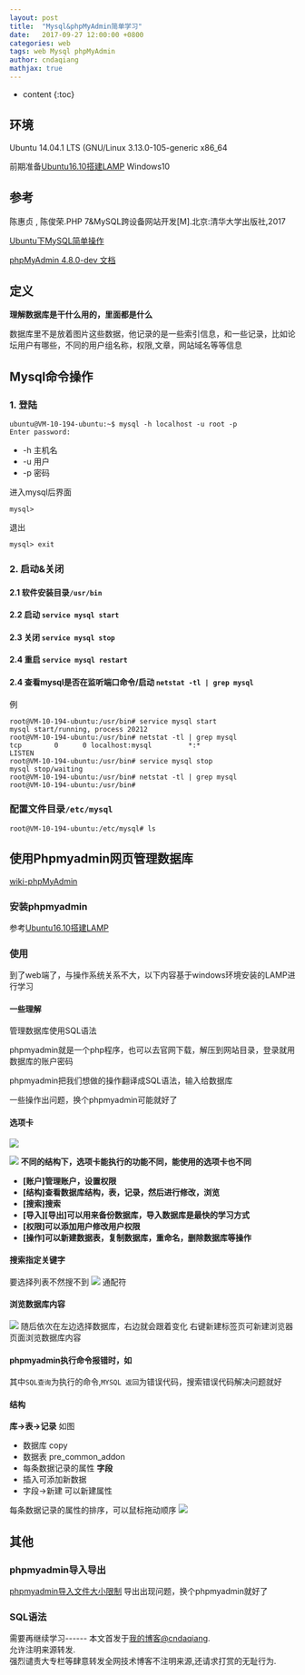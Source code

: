 ```yaml
---
layout: post
title:  "Mysql&phpMyAdmin简单学习"
date:   2017-09-27 12:00:00 +0800
categories: web
tags: web Mysql phpMyAdmin
author: cndaqiang
mathjax: true
---
```

* content
{:toc}






## 环境
Ubuntu 14.04.1 LTS (GNU/Linux 3.13.0-105-generic x86_64

前期准备[Ubuntu16.10搭建LAMP](/2017/09/27/ubuntu1604-lamp/)
Windows10 
## 参考
陈惠贞 , 陈俊荣.PHP 7&MySQL跨设备网站开发[M].北京:清华大学出版社,2017

[Ubuntu下MySQL简单操作](http://www.jianshu.com/p/694d7d0a170b)

[phpMyAdmin 4.8.0-dev 文档](https://docs.phpmyadmin.net/zh_CN/latest/#)
## 定义
**理解数据库是干什么用的，里面都是什么**

数据库里不是放着图片这些数据，他记录的是一些索引信息，和一些记录，比如论坛用户有哪些，不同的用户组名称，权限,文章，网站域名等等信息
## Mysql命令操作
### 1. 登陆
```
ubuntu@VM-10-194-ubuntu:~$ mysql -h localhost -u root -p
Enter password: 
```
- -h 主机名
- -u 用户
- -p 密码

进入mysql后界面
```
mysql> 
```
退出
```
mysql> exit
```
### 2. 启动&关闭 
#### 2.1 软件安装目录`/usr/bin`
#### 2.2 启动 `service mysql start`
#### 2.3 关闭 `service mysql stop`
#### 2.4 重启 `service mysql restart`
#### 2.4 查看mysql是否在监听端口命令/启动 `netstat -tl | grep mysql`

例
```
root@VM-10-194-ubuntu:/usr/bin# service mysql start
mysql start/running, process 20212
root@VM-10-194-ubuntu:/usr/bin# netstat -tl | grep mysql
tcp        0      0 localhost:mysql         *:*                     LISTEN     
root@VM-10-194-ubuntu:/usr/bin# service mysql stop
mysql stop/waiting
root@VM-10-194-ubuntu:/usr/bin# netstat -tl | grep mysql
root@VM-10-194-ubuntu:/usr/bin# 
```

### 配置文件目录`/etc/mysql`

```
root@VM-10-194-ubuntu:/etc/mysql# ls
```

## 使用Phpmyadmin网页管理数据库
[wiki-phpMyAdmin](https://zh.wikipedia.org/wiki/PhpMyAdmin)
### 安装phpmyadmin
参考[Ubuntu16.10搭建LAMP](/2017/09/27/ubuntu1604-lamp/)

### 使用 
到了web端了，与操作系统关系不大，以下内容基于windows环境安装的LAMP进行学习
#### 一些理解
管理数据库使用SQL语法

phpmyadmin就是一个php程序，也可以去官网下载，解压到网站目录，登录就用数据库的账户密码

phpmyadmin把我们想做的操作翻译成SQL语法，输入给数据库

一些操作出问题，换个phpmyadmin可能就好了

#### 选项卡


![](http://upload-images.jianshu.io/upload_images/4575564-6c8daa72d915318f.png?imageMogr2/auto-orient/strip%7CimageView2/2/w/1240)

![](http://upload-images.jianshu.io/upload_images/4575564-02fe259948a1c318.png?imageMogr2/auto-orient/strip%7CimageView2/2/w/1240)
**不同的结构下，选项卡能执行的功能不同，能使用的选项卡也不同**
- **[账户]管理账户，设置权限**
- **[结构]查看数据库结构，表，记录，然后进行修改，浏览**
- **[搜索]搜索**
- **[导入][导出]可以用来备份数据库，导入数据库是最快的学习方式**
- **[权限]可以添加用户修改用户权限**
- **[操作]可以新建数据表，复制数据库，重命名，删除数据库等操作**

#### 搜索指定关键字
要选择列表不然搜不到
![](http://upload-images.jianshu.io/upload_images/4575564-104358253a8e9062.png?imageMogr2/auto-orient/strip%7CimageView2/2/w/1240)
通配符

#### 浏览数据库内容

![](http://upload-images.jianshu.io/upload_images/4575564-b510024ff80e24c4.png?imageMogr2/auto-orient/strip%7CimageView2/2/w/1240)
随后依次在左边选择数据库，右边就会跟着变化
右键新建标签页可新建浏览器页面浏览数据库内容

#### phpmyadmin执行命令报错时，如
[](/uploads/2017/11/phpmyadmin.png)
其中`SQL查询`为执行的命令,`MYSQL 返回`为错误代码，搜索错误代码解决问题就好
#### 结构
**库->表->记录**
如图 
- 数据库 copy
- 数据表 pre_common_addon
- 每条数据记录的属性 **字段**
- 插入可添加新数据
- 字段->新建 可以新建属性

每条数据记录的属性的排序，可以鼠标拖动顺序
![](http://upload-images.jianshu.io/upload_images/4575564-a6d3fa383c084262.png?imageMogr2/auto-orient/strip%7CimageView2/2/w/1240)
## 其他
### phpmyadmin导入导出
[phpmyadmin导入文件大小限制](/2017/10/11/phpmyadmin-import/)
导出出现问题，换个phpmyadmin就好了
### SQL语法
需要再继续学习------
本文首发于[我的博客@cndaqiang](https://cndaqiang.github.io/).<br>
允许注明来源转发.<br>
强烈谴责大专栏等肆意转发全网技术博客不注明来源,还请求打赏的无耻行为.
